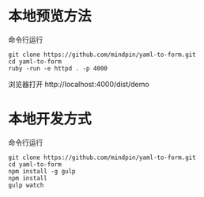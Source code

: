 # 本地预览方法

命令行运行
```
git clone https://github.com/mindpin/yaml-to-form.git
cd yaml-to-form
ruby -run -e httpd . -p 4000
```

浏览器打开 http://localhost:4000/dist/demo


# 本地开发方式
命令行运行
```
git clone https://github.com/mindpin/yaml-to-form.git
cd yaml-to-form
npm install -g gulp
npm install
gulp watch
```